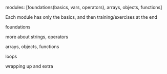 modules: [foundations(basics, vars, operators), arrays, objects, functions]

Each module has only the basics, and then training/exercises at the end

foundations

more about strings, operators

arrays, objects, functions

loops

wrapping up and extra
